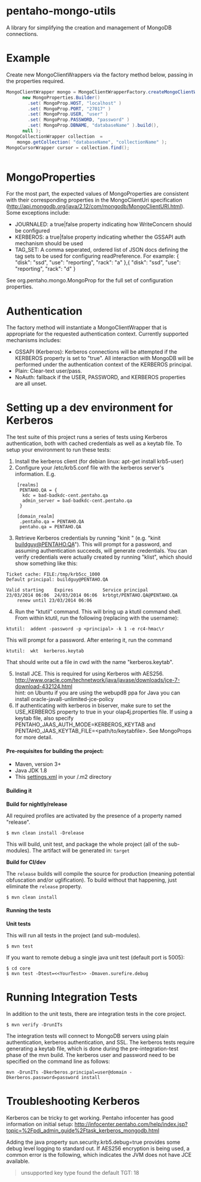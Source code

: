 pentaho-mongo-utils
===================

A library for simplifying the creation and management of MongoDB connections.


Example
=======

Create new MongoClientWrappers via the factory method below, passing in the properties required.

````java
MongoClientWrapper mongo = MongoClientWrapperFactory.createMongoClientWrapper(
      new MongoProperties.Builder()
        .set( MongoProp.HOST, "localhost" )
        .set( MongoProp.PORT, "27017" )
        .set( MongoProp.USER, "user" )
        .set( MongoProp.PASSWORD, "password" )
        .set( MongoProp.DBNAME, "databaseName" ).build(),
      null );
MongoCollectionWrapper collection  = 
    mongo.getCollection( "databaseName", "collectionName" );
MongoCursorWrapper cursor = collection.find();
      
````

MongoProperties
===============

For the most part, the expected values of MongoProperties are consistent with their corresponding properties in the MongoClientUri specification (http://api.mongodb.org/java/2.12/com/mongodb/MongoClientURI.html).  Some exceptions include:

* JOURNALED:  a true|false property indicating how WriteConcern should be configured
* KERBEROS:  a true|false property indicating whether the GSSAPI auth mechanism should be used
* TAG_SET:  A comma seperated, ordered list of JSON docs defining the tag sets to be used for configuring readPreference.  For example:  { "disk": "ssd", "use": "reporting", "rack": "a" },{ "disk": "ssd", "use": "reporting", "rack": "d" }

See org.pentaho.mongo.MongoProp for the full set of configuration properties.


Authentication
==============

The factory method will instantiate a MongoClientWrapper that is appropriate for the requested authentication context.  Currently supported mechanisms includes:

* GSSAPI (Kerberos):  Kerberos connections will be attempted if the KERBEROS property is set to "true".  All interaction with MongoDB will be performed under the authentication context of the KERBEROS principal.
* Plain:  Clear-text user/pass.
* NoAuth:  fallback if the USER, PASSWORD, and KERBEROS properties are all unset.

Setting up a dev environment for Kerberos
=========================================

The test suite of this project runs a series of tests using Kerberos authentication, both with cached credentials
as well as a keytab file.  To setup your environment to run these tests:

1)  Install the kerberos client (for debian linux:  apt-get install krb5-user)   
2)  Configure your /etc/krb5.conf file with the kerberos server's information.  E.g.
````
    [realms]
     PENTAHO.QA = {
      kdc = bad-badkdc-cent.pentaho.qa
      admin_server = bad-badkdc-cent.pentaho.qa
     }

    [domain_realm]
     .pentaho.qa = PENTAHO.QA
     pentaho.qa = PENTAHO.QA
````
3.  Retrieve Kerberos credentials by running "kinit <principalName>" (e.g. "kinit buildguy@PENTAHO.QA").  This will prompt for a password,
    and assuming authentication succeeds, will generate credentials.  You can verify credentials were actually
    created by running "klist", which should show something like this:
````
Ticket cache: FILE:/tmp/krb5cc_1000
Default principal: buildguy@PENTAHO.QA

Valid starting    Expires           Service principal
23/03/2014 06:06  24/03/2014 06:06  krbtgt/PENTAHO.QA@PENTAHO.QA
	renew until 23/03/2014 06:06

````
4)  Run the "ktutil" command.  This will bring up a ktutil command shell.  From within ktutil, run the following
(replacing <principal> with the username):
````
ktutil:  addent -password -p <principal> -k 1 -e rc4-hmac\r
````
This will prompt for a password.  After entering it, run the command
````
ktutil:  wkt  kerberos.keytab
`````
That should write out a file in cwd with the name "kerberos.keytab".   

5)  Install JCE.  This is required for using Kerberos with AES256.
http://www.oracle.com/technetwork/java/javase/downloads/jce-7-download-432124.html  
hint: on Ubuntu if you are using the webupd8 ppa for Java you can install oracle-java8-unlimited-jce-policy
6)  If authenticating with kerberos in biserver, make sure to set the USE_KERBEROS property to true in your olap4j.properties file.  If using a keytab file, also specify PENTAHO_JAAS_AUTH_MODE=KERBEROS_KEYTAB and PENTAHO_JAAS_KEYTAB_FILE=<path/to/keytabfile>.  See MongoProps for more detail.


#### Pre-requisites for building the project:
* Maven, version 3+
* Java JDK 1.8
* This [settings.xml](https://github.com/pentaho/maven-parent-poms/blob/master/maven-support-files/settings.xml) in your <user-home>/.m2 directory

#### Building it

__Build for nightly/release__

All required profiles are activated by the presence of a property named "release".

```
$ mvn clean install -Drelease
```

This will build, unit test, and package the whole project (all of the sub-modules). The artifact will be generated in: ```target```

__Build for CI/dev__

The `release` builds will compile the source for production (meaning potential obfuscation and/or uglification). To build without that happening, just eliminate the `release` property.

```
$ mvn clean install
```

#### Running the tests

__Unit tests__

This will run all tests in the project (and sub-modules).
```
$ mvn test
```

If you want to remote debug a single java unit test (default port is 5005):
```
$ cd core
$ mvn test -Dtest=<<YourTest>> -Dmaven.surefire.debug
```
Running Integration Tests
=========================================

In addition to the unit tests, there are integration tests in the core project.
```
$ mvn verify -DrunITs
```
The integration tests will connect to MongoDB servers using plain authentication, kerberos authentication, and SSL.  The kerberos tests require generating a keytab file, which is done during the pre-integration-test phase of the mvn build.  The kerberos user and password need to be specified on the command line as follows:

````
mvn -DrunITs -Dkerberos.principal=user@domain -Dkerberos.password=password install
````

Troubleshooting Kerberos
========================

Kerberos can be tricky to get working.  Pentaho infocenter has good information on initial setup:  http://infocenter.pentaho.com/help/index.jsp?topic=%2Fpdi_admin_guide%2Ftask_kerberos_mongodb.html

Adding the java property sun.security.krb5.debug=true provides some debug level logging to standard out.  If AES256 encryption is being used, a common error is the following, which indicates the JVM does not have JCE available.  

> unsupported key type found the default TGT: 18


